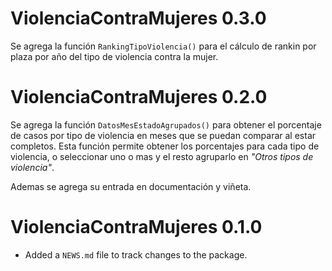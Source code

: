 # ViolenciaContraMujeres 0.3.0

Se agrega la función `RankingTipoViolencia()` para el cálculo de rankin por plaza por año del tipo de violencia contra
la mujer.

# ViolenciaContraMujeres 0.2.0

Se agrega la función `DatosMesEstadoAgrupados()` para obtener el porcentaje de casos por tipo de violencia en meses 
que se puedan comparar al estar completos. Esta función permite obtener los porcentajes para cada tipo de violencia,
o seleccionar uno o mas y el resto agruparlo en *"Otros tipos de violencia"*.

Ademas se agrega su entrada en documentación y viñeta.

# ViolenciaContraMujeres 0.1.0

* Added a `NEWS.md` file to track changes to the package.
